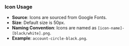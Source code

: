 ### Icon Usage
- **Source**: Icons are sourced from Google Fonts.
- **Size**: Default size is 50px.
- **Naming Convention**: Icons are named as `[icon-name]-[black/white].png`.
- **Example**: `account-circle-black.png`.
